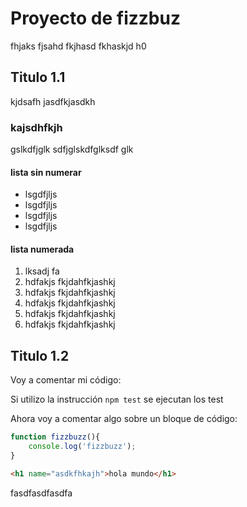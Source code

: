 # Proyecto de fizzbuz

fhjaks fjsahd fkjhasd fkhaskjd h0

## Titulo 1.1
kjdsafh jasdfkjasdkh
### kajsdhfkjh

gslkdfjglk sdfjglskdfglksdf glk

#### lista sin numerar
- lsgdfjljs 
- lsgdfjljs 
- lsgdfjljs 
- lsgdfjljs 

#### lista  numerada 
1. lksadj fa
1. hdfakjs fkjdahfkjashkj
1. hdfakjs fkjdahfkjashkj
1. hdfakjs fkjdahfkjashkj
1. hdfakjs fkjdahfkjashkj
1. hdfakjs fkjdahfkjashkj



## Titulo 1.2

Voy a comentar mi código:

Si utilizo la instrucción `npm test` se ejecutan los test

Ahora voy a comentar algo sobre un bloque de código:

```js
function fizzbuzz(){
    console.log('fizzbuzz');
}
```


```html
<h1 name="asdkfhkajh">hola mundo</h1>
```


fasdfasdfasdfa